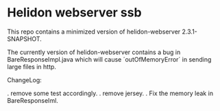 # Helidon webserver ssb

This repo contains a minimized version of helidon-webserver 2.3.1-SNAPSHOT. 

The currently version of helidon-webserver contains a bug in BareResponseImpl.java which will cause ´outOfMemoryError´ in sending large files in http.

ChangeLog:

. remove some test accordingly.
. remove jersey.
. Fix the memory leak in BareResponseIml.
